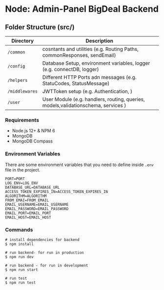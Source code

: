 # Node: Admin-Panel BigDeal Backend

## Folder Structure (src/)

| Directory      | Description                                                                       |
| -------------- | --------------------------------------------------------------------------------- |
| `/common`      | cosntants and utilities (e.g. Routing Paths, commonResponses, sendEmail)          |
| `/config`      | Database Setup, environment variables, logger (e.g. connectDB, logger)            |
| `/helpers`     | Different HTTP Ports adn messages (e.g. StatuCodes, StatusMessage)                |
| `/middlewares` | JWTToken setup (e.g. Authentication, )                                            |
| `/user`        | User Module (e.g. handlers, routing, queries, models,validationschema, services ) |

### Requirements

- Node.js 12+ & NPM 6
- MongoDB
- MongoDB Compass

### Environment Variables

There are some environment variables that you need to define inside `.env` file in the project.

```
PORT=PORT
LOG_ENV=LOG_ENV
DATABASE_URL=DATABASE_URL
ACCESS_TOKEN_EXPIRES_IN=ACCESS_TOKEN_EXPIRES_IN
ALGORITHM=ALGORITHM
FROM_EMAI=FROM_EMAIL
EMAIL_USERNAME=EMAIL_USERNAME
EMAIL_PASSWORD=EMAIL_PASSWORD
EMAIL_PORT=EMAIL_PORT
EMAIL_HOST=EMAIL_HOST
```

### Commands

```terminal
# install dependencies for backend
$ npm install

# run backend- for run in production
$ npm run dev

# run backend - for run in development
$ npm run start

# run test
$ npm run test
```
